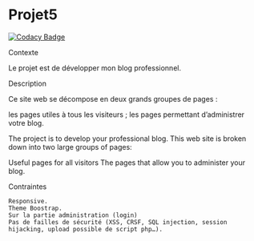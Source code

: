 # Projet5
[![Codacy Badge](https://api.codacy.com/project/badge/Grade/695accbefd4a4d7a87c4c9c76bbb5fd6)](https://www.codacy.com/app/Forgay/Projet5?utm_source=github.com&amp;utm_medium=referral&amp;utm_content=Forgay/Projet5&amp;utm_campaign=Badge_Grade)

Contexte

Le projet est de développer mon blog professionnel.

Description

Ce site web se décompose en deux grands groupes de pages :

les pages utiles à tous les visiteurs ; les pages permettant d’administrer votre blog.

The project is to develop your professional blog. This web site is broken down into two large groups of pages:

Useful pages for all visitors The pages that allow you to administer your blog.

Contraintes

    Responsive.
    Theme Boostrap.
    Sur la partie administration (login)
    Pas de failles de sécurité (XSS, CRSF, SQL injection, session hijacking, upload possible de script php…).
